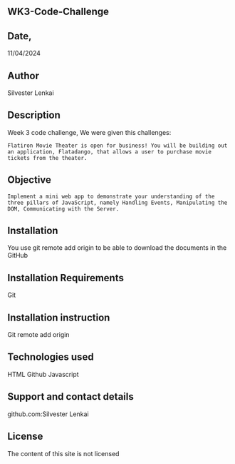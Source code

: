 ## WK3-Code-Challenge
## Date,
11/04/2024
## Author
Silvester Lenkai
## Description

Week 3 code challenge, We were given this challenges:

    Flatiron Movie Theater is open for business! You will be building out an application, Flatadango, that allows a user to purchase movie tickets from the theater.

## Objective

    Implement a mini web app to demonstrate your understanding of the three pillars of JavaScript, namely Handling Events, Manipulating the DOM, Communicating with the Server.

## Installation

You use git remote add origin  to be able to download the documents in the GitHub
## Installation Requirements

Git
## Installation instruction

Git remote add origin 
## Technologies used

HTML Github Javascript
## Support and contact details

github.com:Silvester Lenkai
## License
The content of this site is not licensed







